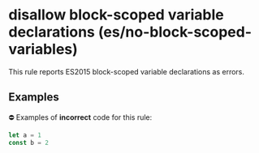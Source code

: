 # disallow block-scoped variable declarations (es/no-block-scoped-variables)

This rule reports ES2015 block-scoped variable declarations as errors.

## Examples

⛔ Examples of **incorrect** code for this rule:

```js
let a = 1
const b = 2
```
